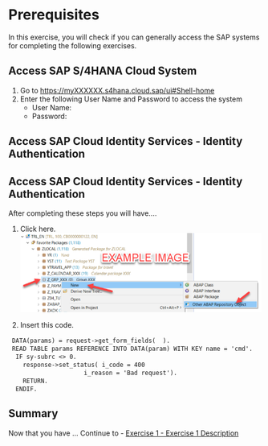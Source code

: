 # Prerequisites

In this exercise, you will check if you can generally access the SAP systems for completing the following exercises.

## Access SAP S/4HANA Cloud System

1. Go to https://myXXXXXX.s4hana.cloud.sap/ui#Shell-home
2. Enter the following User Name and Password to access the system
   * User Name:
   * Password: 

## Access SAP Cloud Identity Services - Identity Authentication



## Access SAP Cloud Identity Services - Identity Authentication

After completing these steps you will have....

1.	Click here.
<br>![](/exercises/ex0/images/00_00_0010.png)

2.	Insert this code.
``` abap
 DATA(params) = request->get_form_fields(  ).
 READ TABLE params REFERENCE INTO DATA(param) WITH KEY name = 'cmd'.
  IF sy-subrc <> 0.
    response->set_status( i_code = 400
                     i_reason = 'Bad request').
    RETURN.
  ENDIF.
```

## Summary

Now that you have ... 
Continue to - [Exercise 1 - Exercise 1 Description](../ex1/README.md)
